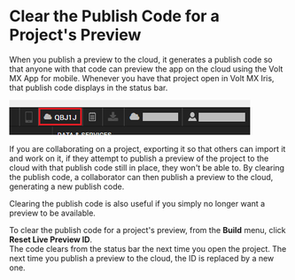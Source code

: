                           


Clear the Publish Code for a Project's Preview
==============================================

When you publish a preview to the cloud, it generates a publish code so that anyone with that code can preview the app on the cloud using the Volt MX App for mobile. Whenever you have that project open in Volt MX Iris, that publish code displays in the status bar.

![](Resources/Images/AppPreviewCodeInStatusBar.png)

If you are collaborating on a project, exporting it so that others can import it and work on it, if they attempt to publish a preview of the project to the cloud with that publish code still in place, they won't be able to. By clearing the publish code, a collaborator can then publish a preview to the cloud, generating a new publish code.

Clearing the publish code is also useful if you simply no longer want a preview to be available.

To clear the publish code for a project's preview, from the **Build** menu, click **Reset Live Preview ID**.  
The code clears from the status bar the next time you open the project. The next time you publish a preview to the cloud, the ID is replaced by a new one.
